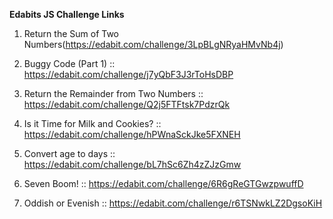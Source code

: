 **Edabits JS Challenge Links**

1. Return the Sum of Two Numbers(https://edabit.com/challenge/3LpBLgNRyaHMvNb4j)

2. Buggy Code (Part 1) :: https://edabit.com/challenge/j7yQbF3J3rToHsDBP

3. Return the Remainder from Two Numbers :: https://edabit.com/challenge/Q2j5FTFtsk7PdzrQk

4. Is it Time for Milk and Cookies? :: https://edabit.com/challenge/hPWnaSckJke5FXNEH

5. Convert age to days :: https://edabit.com/challenge/bL7hSc6Zh4zZJzGmw

6. Seven Boom! :: https://edabit.com/challenge/6R6gReGTGwzpwuffD

7. Oddish or Evenish :: https://edabit.com/challenge/r6TSNwkLZ2DgsoKiH